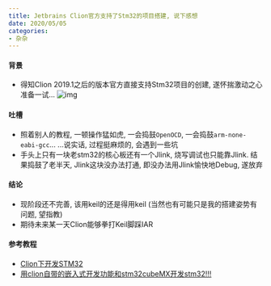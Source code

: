 ```yaml
---
title: Jetbrains Clion官方支持了Stm32的项目搭建, 说下感想
date: 2020/05/05
categories: 
- 杂杂
---
```

#### 背景
* 得知Clion 2019.1之后的版本官方直接支持Stm32项目的创建, 遂怀揣激动之心准备一试...
![img](/images/clionstm32.jpg) 

#### 吐槽
* 照着别人的教程, 一顿操作猛如虎, 一会捣鼓`OpenOCD`, 一会捣鼓`arm-none-eabi-gcc`... ...说实话, 过程挺麻烦的, 会遇到一些坑
* 手头上只有一块老stm32的核心板还有一个Jlink, 烧写调试也只能靠Jlink. 结果捣鼓了老半天, Jlink这块没办法打通, 即没办法用Jlink愉快地Debug, 遂放弃

#### 结论
* 现阶段还不完善, 该用keil的还是得用keil (当然也有可能只是我的搭建姿势有问题, 望指教)
* 期待未来某一天Clion能够拳打Keil脚踩IAR

#### 参考教程
* [Clion下开发STM32](https://www.jianshu.com/p/a3d529c208c9)
* [用clion自带的嵌入式开发功能和stm32cubeMX开发stm32!!!](https://blog.csdn.net/keysking/article/details/89511247)